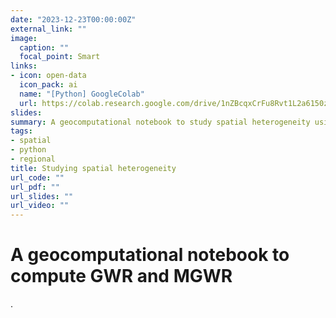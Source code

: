 ```yaml
---
date: "2023-12-23T00:00:00Z"
external_link: ""
image:
  caption: ""
  focal_point: Smart
links:
- icon: open-data
  icon_pack: ai
  name: "[Python] GoogleColab"
  url: https://colab.research.google.com/drive/1nZBcqxCrFu8Rvt1L2a6150zUwkffDwdE?usp=sharing
slides:
summary: A geocomputational notebook to study spatial heterogeneity using the GWR and MGWR frameworks.
tags:
- spatial
- python
- regional
title: Studying spatial heterogeneity
url_code: ""
url_pdf: ""
url_slides: ""
url_video: ""
---
```



# **A geocomputational notebook to compute GWR and MGWR**

.
